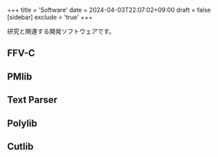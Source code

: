 +++
title = 'Software'
date = 2024-04-03T22:07:02+09:00
draft = false
[sidebar]
  exclude = 'true'
+++

研究と関連する開発ソフトウェアです。

## FFV-C

## PMlib

## Text Parser

## Polylib

## Cutlib